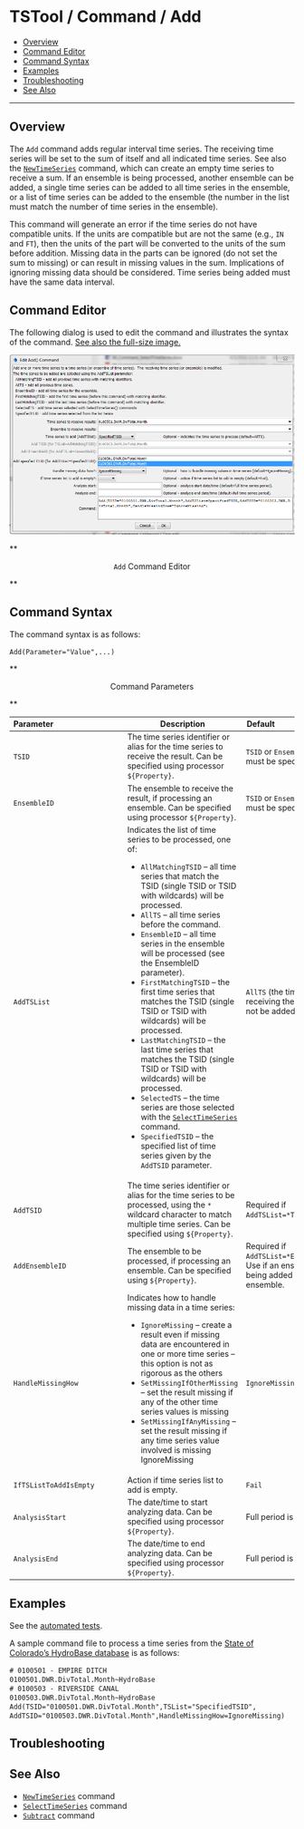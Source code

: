 # TSTool / Command / Add #

* [Overview](#overview)
* [Command Editor](#command-editor)
* [Command Syntax](#command-syntax)
* [Examples](#examples)
* [Troubleshooting](#troubleshooting)
* [See Also](#see-also)

-------------------------

## Overview ##

The `Add` command adds regular interval time series.
The receiving time series will be set to the sum of itself and all indicated time series.
See also the [`NewTimeSeries`](../NewTimeSeries/NewTimeSeries) command, which can create an empty time series to receive a sum.
If an ensemble is being processed, another ensemble can be added,
a single time series can be added to all time series in the ensemble,
or a list of time series can be added to the ensemble (the number
in the list must match the number of time series in the ensemble).
	
This command will generate an error if the time series do not have compatible units.
If the units are compatible but are not the same (e.g., `IN` and `FT`),
then the units of the part will be converted to the units of the sum before addition.
Missing data in the parts can be ignored (do not set the sum to missing) or can result in missing values in the sum.
Implications of ignoring missing data should be considered.  Time series being added must have the same data interval.

## Command Editor ##

The following dialog is used to edit the command and illustrates the syntax of the command.
<a href="../Add.png">See also the full-size image.</a>

![Add](Add.png)

**<p style="text-align: center;">
`Add` Command Editor
</p>**

## Command Syntax ##

The command syntax is as follows:

```text
Add(Parameter="Value",...)
```
**<p style="text-align: center;">
Command Parameters
</p>**

|**Parameter**&nbsp;&nbsp;&nbsp;&nbsp;&nbsp;&nbsp;&nbsp;&nbsp;&nbsp;&nbsp;&nbsp;&nbsp;&nbsp;&nbsp;&nbsp;&nbsp;&nbsp;&nbsp;&nbsp;&nbsp;&nbsp;&nbsp;&nbsp;&nbsp;&nbsp;&nbsp;&nbsp;&nbsp;&nbsp;&nbsp;&nbsp;|**Description**|**Default**&nbsp;&nbsp;&nbsp;&nbsp;&nbsp;&nbsp;&nbsp;&nbsp;&nbsp;&nbsp;&nbsp;&nbsp;&nbsp;&nbsp;&nbsp;&nbsp;&nbsp;&nbsp;&nbsp;&nbsp;&nbsp;&nbsp;&nbsp;&nbsp;&nbsp;&nbsp;&nbsp;|
|--------------|-----------------|-----------------|
|`TSID`|The time series identifier or alias for the time series to receive the result.  Can be specified using processor `${Property}`.|`TSID` or `EnsembleID` must be specified.|
|`EnsembleID`|The ensemble to receive the result, if processing an ensemble.  Can be specified using processor `${Property}`.|`TSID` or `EnsembleID` must be specified.|
|`AddTSList`|Indicates the list of time series to be processed, one of:<br><ul><li>`AllMatchingTSID` – all time series that match the TSID (single TSID or TSID with wildcards) will be processed.</li><li>`AllTS` – all time series before the command.</li><li>`EnsembleID` – all time series in the ensemble will be processed (see the EnsembleID parameter).</li><li>`FirstMatchingTSID` – the first time series that matches the TSID (single TSID or TSID with wildcards) will be processed.</li><li>`LastMatchingTSID` – the last time series that matches the TSID (single TSID or TSID with wildcards) will be processed.</li><li>`SelectedTS` – the time series are those selected with the [`SelectTimeSeries`](../SelectTimeSeries/SelectTimeSeries) command.</li><li>`SpecifiedTSID` – the specified list of time series given by the `AddTSID` parameter.</li></ul> | `AllTS` (the time series receiving the result will not be added to itself). |
|`AddTSID`|The time series identifier or alias for the time series to be processed, using the `*` wildcard character to match multiple time series.  Can be specified using `${Property}`.|Required if `AddTSList=*TSID`|
|`AddEnsembleID`|The ensemble to be processed, if processing an ensemble. Can be specified using `${Property}`.|Required if `AddTSList=*EnsembleID`.  Use if an ensemble is being added to another ensemble.|
|`HandleMissingHow`|Indicates how to handle missing data in a time series:<ul><li>`IgnoreMissing` – create a result even if missing data are encountered in one or more time series – this option is not as rigorous as the others</li><li>`SetMissingIfOtherMissing` – set the result missing if any of the other time series values is missing</li><li>`SetMissingIfAnyMissing` – set the result missing if any time series value involved is missing	IgnoreMissing</li></ul>|`IgnoreMissing`|
|`IfTSListToAddIsEmpty`|Action if time series list to add is empty.|`Fail`|
|`AnalysisStart`|The date/time to start analyzing data.  Can be specified using processor `${Property}`.|Full period is analyzed.|
|`AnalysisEnd`|The date/time to end analyzing data.  Can be specified using processor `${Property}`.|Full period is analyzed.|

## Examples ##

See the [automated tests](https://github.com/OpenWaterFoundation/cdss-app-tstool-test/tree/master/test/regression/commands/general/Add).

A sample command file to process a time series from the [State of Colorado’s HydroBase database](../../datastore-ref/CO-HydroBase/CO-HydroBase)
is as follows:

```
# 0100501 - EMPIRE DITCH
0100501.DWR.DivTotal.Month~HydroBase
# 0100503 - RIVERSIDE CANAL
0100503.DWR.DivTotal.Month~HydroBase
Add(TSID="0100501.DWR.DivTotal.Month",TSList="SpecifiedTSID",
AddTSID="0100503.DWR.DivTotal.Month",HandleMissingHow=IgnoreMissing)
```

## Troubleshooting ##

## See Also ##

* [`NewTimeSeries`](../NewTimeSeries/NewTimeSeries) command
* [`SelectTimeSeries`](../SelectTimeSeries/SelectTimeSeries) command
* [`Subtract`](../Subtract/Subtract) command
